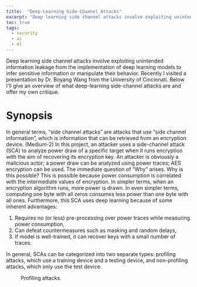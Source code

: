 ```yaml
---
title:  "Deep-Learning Side-Channel Attacks"
excerpt: "Deep learning side channel attacks involve exploiting unintended information leakage from the implementation of deep learning models to infer sensitive information or manipulate their behavior."
toc: true
tags:
  - security
  - ai
  - ml
---
```


Deep learning side channel attacks involve exploiting unintended information leakage from the implementation of deep learning models to infer sensitive information or manipulate their behavior. Recently I visited a presentation by Dr. Boyang Wang from the University of Cincinnati.  Below I'll give an overview of what deep-learning side-channel attacks are and offer my own critique.

# Synopsis
In general terms, “side channel attacks” are attacks that use “side channel information”, which is information that can be retrieved from an encryption device. (Medium-2) In this project, an attacker uses a side-channel attack (SCA) to analyze power draw of a specific target when it runs encryption with the aim of recovering its encryption key. An attacker is obviously a malicious actor; a power draw can be analyzed using power traces; AES encryption can be used. The immediate question of “Why” arises. Why is this possible? This is possible because power consumption is correlated with the intermediate values of encryption. In simpler terms, when an encryption algorithm runs, more power is drawn. In even simpler terms, computing one byte with all zeros consumes less power than one byte with all ones.
Furthermore, this SCA uses deep learning because of some inherent advantages:

1. Requires no (or less) pre-processing over power traces while measuring power consumption,
2. Can defeat countermeasures such as masking and random delays,
3. If model is well-trained, it can recover keys with a small number of traces.
   
In general, SCAs can be categorized into two separate types: profiling attacks, which use a training device and a testing device, and non-profiling attacks, which only use the test device.

<figure style="width: 580px" class="align-center">
  <img src="{{ site.url }}{{ site.baseurl }}/assets/images/profiling-attacks.png" alt="">
  <figcaption>Profiling attacks.</figcaption>
</figure> 

